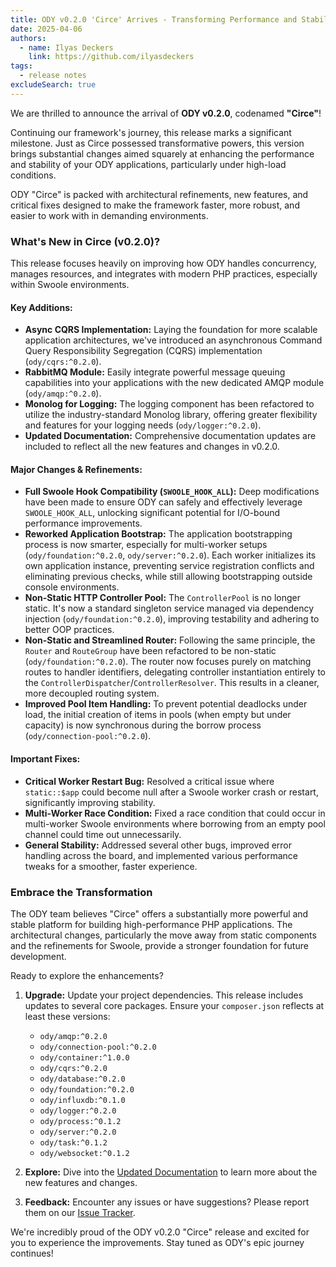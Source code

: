 ```yaml
---
title: ODY v0.2.0 'Circe' Arrives - Transforming Performance and Stability
date: 2025-04-06
authors:
  - name: Ilyas Deckers
    link: https://github.com/ilyasdeckers
tags:
  - release notes
excludeSearch: true
---
```


We are thrilled to announce the arrival of **ODY v0.2.0**, codenamed **"Circe"**!

Continuing our framework's journey, this release marks a significant milestone. 
Just as Circe possessed transformative powers, this version brings substantial changes aimed squarely at enhancing the 
performance and stability of your ODY applications, particularly under high-load conditions.

ODY "Circe" is packed with architectural refinements, new features, and critical fixes designed to make the framework 
faster, more robust, and easier to work with in demanding environments.

### What's New in Circe (v0.2.0)?

This release focuses heavily on improving how ODY handles concurrency, manages resources, and integrates with modern PHP 
practices, especially within Swoole environments.

#### Key Additions:

* **Async CQRS Implementation:** Laying the foundation for more scalable application architectures, we've introduced an asynchronous Command Query Responsibility Segregation (CQRS) implementation (`ody/cqrs:^0.2.0`).
* **RabbitMQ Module:** Easily integrate powerful message queuing capabilities into your applications with the new dedicated AMQP module (`ody/amqp:^0.2.0`).
* **Monolog for Logging:** The logging component has been refactored to utilize the industry-standard Monolog library, offering greater flexibility and features for your logging needs (`ody/logger:^0.2.0`).
* **Updated Documentation:** Comprehensive documentation updates are included to reflect all the new features and changes in v0.2.0.

#### Major Changes & Refinements:

* **Full Swoole Hook Compatibility (`SWOOLE_HOOK_ALL`):** Deep modifications have been made to ensure ODY can safely and effectively leverage `SWOOLE_HOOK_ALL`, unlocking significant potential for I/O-bound performance improvements.
* **Reworked Application Bootstrap:** The application bootstrapping process is now smarter, especially for multi-worker setups (`ody/foundation:^0.2.0`, `ody/server:^0.2.0`). Each worker initializes its own application instance, preventing service registration conflicts and eliminating previous checks, while still allowing bootstrapping outside console environments.
* **Non-Static HTTP Controller Pool:** The `ControllerPool` is no longer static. It's now a standard singleton service managed via dependency injection (`ody/foundation:^0.2.0`), improving testability and adhering to better OOP practices.
* **Non-Static and Streamlined Router:** Following the same principle, the `Router` and `RouteGroup` have been refactored to be non-static (`ody/foundation:^0.2.0`). The router now focuses purely on matching routes to handler identifiers, delegating controller instantiation entirely to the `ControllerDispatcher`/`ControllerResolver`. This results in a cleaner, more decoupled routing system.
* **Improved Pool Item Handling:** To prevent potential deadlocks under load, the initial creation of items in pools (when empty but under capacity) is now synchronous during the borrow process (`ody/connection-pool:^0.2.0`).

#### Important Fixes:

* **Critical Worker Restart Bug:** Resolved a critical issue where `static::$app` could become null after a Swoole worker crash or restart, significantly improving stability.
* **Multi-Worker Race Condition:** Fixed a race condition that could occur in multi-worker Swoole environments where borrowing from an empty pool channel could time out unnecessarily.
* **General Stability:** Addressed several other bugs, improved error handling across the board, and implemented various performance tweaks for a smoother, faster experience.

### Embrace the Transformation

The ODY team believes "Circe" offers a substantially more powerful and stable platform for building high-performance PHP applications. The architectural changes, particularly the move away from static components and the refinements for Swoole, provide a stronger foundation for future development.

Ready to explore the enhancements?

1.  **Upgrade:** Update your project dependencies. This release includes updates to several core packages. Ensure your `composer.json` reflects at least these versions:
    * `ody/amqp:^0.2.0`
    * `ody/connection-pool:^0.2.0`
    * `ody/container:^1.0.0`
    * `ody/cqrs:^0.2.0`
    * `ody/database:^0.2.0`
    * `ody/foundation:^0.2.0`
    * `ody/influxdb:^0.1.0`
    * `ody/logger:^0.2.0`
    * `ody/process:^0.1.2`
    * `ody/server:^0.2.0`
    * `ody/task:^0.1.2`
    * `ody/websocket:^0.1.2`

2.  **Explore:** Dive into the [Updated Documentation](https://ody.dev/docs/) to learn more about the new features and changes.
3.  **Feedback:** Encounter any issues or have suggestions? Please report them on our [Issue Tracker](https://github.com/ody-dev/ody/issues).

We're incredibly proud of the ODY v0.2.0 "Circe" release and excited for you to experience the improvements. Stay tuned as ODY's epic journey continues!